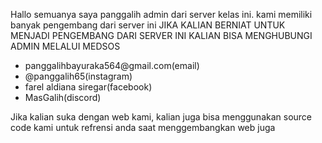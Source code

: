 Hallo semuanya saya panggalih admin dari server kelas ini. kami memiliki banyak pengembang dari server ini
JIKA KALIAN BERNIAT UNTUK MENJADI PENGEMBANG DARI SERVER INI KALIAN BISA MENGHUBUNGI ADMIN MELALUI MEDSOS
<ul>
  <li>
    panggalihbayuraka564@gmail.com(email)
  </li>
  <li>
    @panggalih65(instagram)
  </li>
  <li>
    farel aldiana siregar(facebook)
  </li>
  <li>
    MasGalih(discord)
  </li>
</ul>
Jika kalian suka dengan web kami, kalian juga bisa menggunakan source code kami untuk refrensi anda saat menggembangkan web juga
